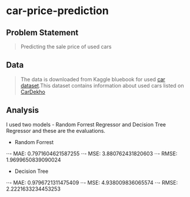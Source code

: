 # car-price-prediction

## Problem Statement
>Predicting the sale price of used cars

## Data
>The data is downloaded from Kaggle bluebook for used [car dataset](https://www.kaggle.com/nehalbirla/vehicle-dataset-from-cardekho?select=car+data.csv).This dataset contains information about used cars listed on [CarDekho](www.cardekho.com)

## Analysis
I used two models - Random Forrest Regressor and Decision Tree Regressor and these are the evaluations.
- Random Forrest


⋅⋅- MAE: 0.7971604621587255
⋅⋅- MSE: 3.880762431820603
⋅⋅- RMSE: 1.9699650839090024
- Decision Tree


⋅⋅- MAE: 0.9796721311475409
⋅⋅- MSE: 4.938009836065574
⋅⋅- RMSE: 2.2221633234453253

